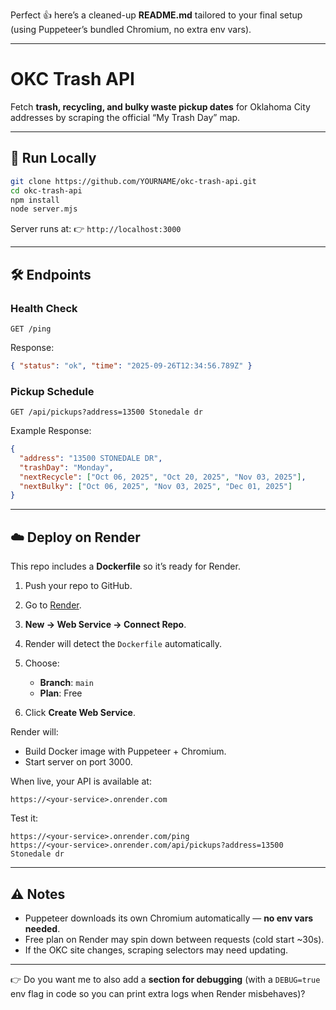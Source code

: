 Perfect 👍 here’s a cleaned-up **README.md** tailored to your final setup (using Puppeteer’s bundled Chromium, no extra env vars).

---

# OKC Trash API

Fetch **trash, recycling, and bulky waste pickup dates** for Oklahoma City addresses by scraping the official “My Trash Day” map.

---

## 🚀 Run Locally

```bash
git clone https://github.com/YOURNAME/okc-trash-api.git
cd okc-trash-api
npm install
node server.mjs
```

Server runs at:
👉 `http://localhost:3000`

---

## 🛠️ Endpoints

### Health Check

```
GET /ping
```

Response:

```json
{ "status": "ok", "time": "2025-09-26T12:34:56.789Z" }
```

### Pickup Schedule

```
GET /api/pickups?address=13500 Stonedale dr
```

Example Response:

```json
{
  "address": "13500 STONEDALE DR",
  "trashDay": "Monday",
  "nextRecycle": ["Oct 06, 2025", "Oct 20, 2025", "Nov 03, 2025"],
  "nextBulky": ["Oct 06, 2025", "Nov 03, 2025", "Dec 01, 2025"]
}
```

---

## ☁️ Deploy on Render

This repo includes a **Dockerfile** so it’s ready for Render.

1. Push your repo to GitHub.
2. Go to [Render](https://render.com).
3. **New → Web Service → Connect Repo**.
4. Render will detect the `Dockerfile` automatically.
5. Choose:

   * **Branch**: `main`
   * **Plan**: Free
6. Click **Create Web Service**.

Render will:

* Build Docker image with Puppeteer + Chromium.
* Start server on port 3000.

When live, your API is available at:

```
https://<your-service>.onrender.com
```

Test it:

```
https://<your-service>.onrender.com/ping
https://<your-service>.onrender.com/api/pickups?address=13500 Stonedale dr
```

---

## ⚠️ Notes

* Puppeteer downloads its own Chromium automatically — **no env vars needed**.
* Free plan on Render may spin down between requests (cold start ~30s).
* If the OKC site changes, scraping selectors may need updating.

---

👉 Do you want me to also add a **section for debugging** (with a `DEBUG=true` env flag in code so you can print extra logs when Render misbehaves)?
